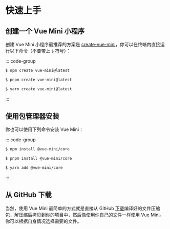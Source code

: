 # 快速上手

## 创建一个 Vue Mini 小程序

创建 Vue Mini 小程序最推荐的方案是 [create-vue-mini](https://github.com/vue-mini/create-vue-mini)，你可以在终端内直接运行以下命令（不要带上 `$` 符号）：

::: code-group

```sh [npm]
$ npm create vue-mini@latest
```

```sh [pnpm]
$ pnpm create vue-mini@latest
```

```sh [yarn]
$ yarn create vue-mini@latest
```

:::

## 使用包管理器安装

你也可以使用下列命令安装 Vue Mini：

::: code-group

```sh [npm]
$ npm install @vue-mini/core
```

```sh [pnpm]
$ pnpm install @vue-mini/core
```

```sh [yarn]
$ yarn add @vue-mini/core
```

:::

## 从 GitHub 下载

当然，使用 Vue Mini 最简单的方式就是直接从 GitHub [下载](https://github.com/vue-mini/vue-mini/releases)编译好的文件压缩包，解压缩后拷贝到你的项目中，然后像使用你自己的文件一样使用 Vue Mini。你可以根据自身情况选择需要的文件。
